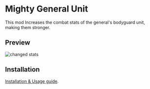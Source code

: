 # Mighty General Unit

This mod Increases the combat stats of the general's bodyguard unit, making them stronger.

## Preview
![changed stats](![Image](https://github.com/user-attachments/assets/d06b9260-262e-4c1e-be42-484a5b25167a))

## Installation

[Installation & Usage guide](https://github.com/pureAliNajafi/TW_Shogun2_mods/blob/main/README.md#installation--usage).

